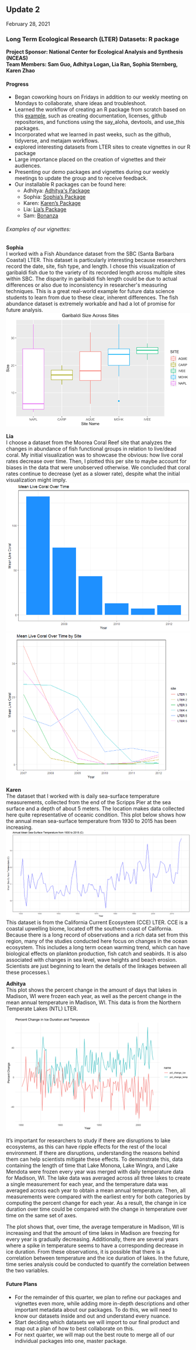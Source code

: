 ## Update 2
February 28, 2021

### Long Term Ecological Research (LTER) Datasets: R package
**Project Sponsor: National Center for Ecological Analysis and Synthesis (NCEAS)** \
**Team Members: Sam Guo, Adhitya Logan, Lia Ran, Sophia Sternberg, Karen Zhao**


#### Progress
- Began coworking hours on Fridays in addition to our weekly meeting on Mondays to collaborate, share ideas and troubleshoot.
- Learned the workflow of creating an R package from scratch based on this [example](https://github.com/isteves/r-pkg-intro ), such as creating documentation, licenses, github repositories, and functions using the say_aloha, devtools, and use_this packages.
- Incorporated what we learned in past weeks, such as the github, tidyverse, and metajam workflows.
- explored interesting datasets from LTER sites to create vignettes in our R package 
- Large importance placed on the creation of vignettes and their audiences.
- Presenting our demo packages and vignettes during our weekly meetings to update the group and to receive feedback. 
- Our installable R packages can be found here:
    - Adhitya: [Adhitya's Package](https://github.com/adhil0/alohaal)
    - Sophia: [Sophia’s Package](https://github.com/sophiasternberg/fcess)
    - Karen: [Karen’s Package](https://github.com/karenezhao/alohakez)
    - Lia: [Lia’s Package](https://github.com/liaaaaran/mcrcoral)
    - Sam: [Bonanza](https://github.com/TokyoExpress/bonanza)


###### Examples of our vignettes:

**Sophia** \
I worked with a Fish Abundance dataset from the SBC (Santa Barbara Coastal) LTER. This dataset is particularly interesting because researchers record the date, site, fish type, and length. I chose this visualization of garibaldi fish due to the variety of its recorded length across multiple sites within SBC. The disparity in garibaldi fish length could be due to actual differences or also due to inconsistency in researcher's measuring techniques. This is a great real-world example for future data science students to learn from due to these clear, inherent differences. The fish abundance dataset is extremely workable and had a lot of promise for future analysis.
![fish](images/update2sophia3.png) 

**Lia** \
I choose a dataset from the Moorea Coral Reef site that analyzes the changes in abundance of fish functional groups in relation to live/dead coral. My initial visualization was to showcase the obvious: how live coral rates decrease over time. Then, I plotted this per site to maybe account for biases in the data that were unobserved otherwise. We concluded that coral rates continue to decrease (yet as a slower rate), despite what the initial visualization might imply. 
![coral](images/update2lia1.png)
![coral2](images/update2lia2.png)

**Karen** \
The dataset that I worked with is daily sea-surface temperature measurements, collected from the end of the Scripps Pier at the sea surface and a depth of about 5 meters. The location makes data collected here quite representative of oceanic condition. This plot below shows how the annual mean sea-surface temperature from 1930 to 2015 has been increasing. \
![sst](images/update2karen.png)
This dataset is from the California Current Ecosystem (CCE) LTER. CCE is a coastal upwelling biome, located off the southern coast of California. Because there is a long record of observations and a rich data set from this region, many of the studies conducted here focus on changes in the ocean ecosystem. This includes a long term ocean warming trend, which can have biological effects on plankton production, fish catch and seabirds. It is also associated with changes in sea level, wave heights and beach erosion. Scientists are just beginning to learn the details of the linkages between all these processes.\




**Adhitya** \
This plot shows the percent change in the amount of days that lakes in Madison, WI were frozen each year, as well as the percent change in the mean annual temperature in Madison, WI. This data is from the Northern Temperate Lakes (NTL) LTER. 


![ice](images/update2adhitya.png)


It’s important for researchers to study if there are disruptions to lake ecosystems, as this can have ripple effects for the rest of the local environment. If there are disruptions, understanding the reasons behind them can help scientists mitigate these effects. To demonstrate this, data containing the length of time that Lake Monona, Lake Wingra, and Lake Mendota were frozen every year was merged with daily temperature data for Madison, WI. The lake data was averaged across all three lakes to create a single measurement for each year, and the temperature data was averaged across each year to obtain a mean annual temperature. Then, all measurements were compared with the earliest entry for both categories by computing the percent change for each year. As a result, the change in ice duration over time could be compared with the change in temperature over time on the same set of axes. 

The plot shows that, over time, the average temperature in Madison, WI is increasing and that the amount of time lakes in Madison are freezing for every year is gradually decreasing. Additionally, there are several years where a spike in temperature seems to have a corresponding decrease in ice duration. From these observations, it is possible that there is a correlation between temperature and the ice duration of lakes. In the future, time series analysis could be conducted to quantify the correlation between the two variables.

#### Future Plans
- For the remainder of this quarter, we plan to refine our packages and vignettes even more, while adding more in-depth descriptions and other important metadata about our packages. To do this, we will need to know our datasets inside and out and understand every nuance. 
- Start deciding which datasets we will import to our final product and map out a plan of how to best collaborate on this. 
- For next quarter, we will map out the best route to merge all of our individual packages into one, master package.

